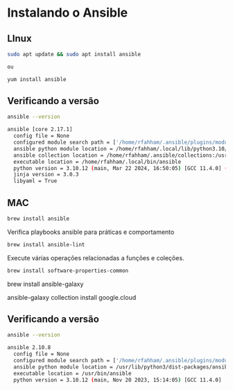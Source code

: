 # Instalando o Ansible

## LInux

```bash 
sudo apt update && sudo apt install ansible

ou 

yum install ansible
```

## Verificando a versão

```bash 
ansible --version

ansible [core 2.17.1]
  config file = None
  configured module search path = ['/home/rfahham/.ansible/plugins/modules', '/usr/share/ansible/plugins/modules']
  ansible python module location = /home/rfahham/.local/lib/python3.10/site-packages/ansible
  ansible collection location = /home/rfahham/.ansible/collections:/usr/share/ansible/collections
  executable location = /home/rfahham/.local/bin/ansible
  python version = 3.10.12 (main, Mar 22 2024, 16:50:05) [GCC 11.4.0] (/usr/bin/python3)
  jinja version = 3.0.3
  libyaml = True
```

## MAC

```bash 
brew install ansible
```

Verifica playbooks ansible para práticas e comportamento

```bash 
brew install ansible-lint 
```

Execute várias operações relacionadas a funções e coleções.

```bash 
brew install software-properties-common
``` 

brew install ansible-galaxy

ansible-galaxy collection install google.cloud

## Verificando a versão

```bash 
ansible --version

ansible 2.10.8
  config file = None
  configured module search path = ['/home/rfahham/.ansible/plugins/modules', '/usr/share/ansible/plugins/modules']
  ansible python module location = /usr/lib/python3/dist-packages/ansible
  executable location = /usr/bin/ansible
  python version = 3.10.12 (main, Nov 20 2023, 15:14:05) [GCC 11.4.0]
```

